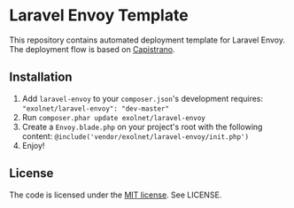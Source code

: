 # Laravel Envoy Template
This repository contains automated deployment template for Laravel Envoy. The deployment flow is based on [Capistrano](http://capistranorb.com/).

## Installation
1. Add `laravel-envoy` to your `composer.json`'s development requires: `"exolnet/laravel-envoy": "dev-master"`
2. Run `composer.phar update exolnet/laravel-envoy`
3. Create a `Envoy.blade.php` on your project's root with the following content: `@include('vendor/exolnet/laravel-envoy/init.php')`
4. Enjoy!


## License
The code is licensed under the [MIT license](http://choosealicense.com/licenses/mit/). See LICENSE.
